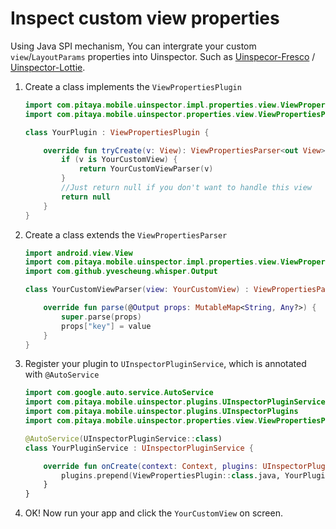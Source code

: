 # Inspect custom view properties

Using Java SPI mechanism, You can intergrate your custom `view`/`LayoutParams` properties into Uinspector. Such as [Uinspecor-Fresco](https://github.com/YvesCheung/UInspector/blob/2.x/docs/uinspector-optional-fresco.md) / [Uinspector-Lottie](https://github.com/YvesCheung/UInspector/blob/2.x/docs/uinspector-optional-lottie.md).

1. Create a class implements the `ViewPropertiesPlugin`

    ```kotlin
    import com.pitaya.mobile.uinspector.impl.properties.view.ViewPropertiesParser
    import com.pitaya.mobile.uinspector.properties.view.ViewPropertiesPlugin

    class YourPlugin : ViewPropertiesPlugin {

        override fun tryCreate(v: View): ViewPropertiesParser<out View>? {
            if (v is YourCustomView) {
                return YourCustomViewParser(v)
            }
            //Just return null if you don't want to handle this view
            return null
        }
    }
    ```

2. Create a class extends the `ViewPropertiesParser`

    ```kotlin
    import android.view.View
    import com.pitaya.mobile.uinspector.impl.properties.view.ViewPropertiesParser
    import com.github.yvescheung.whisper.Output

    class YourCustomViewParser(view: YourCustomView) : ViewPropertiesParser<YourCustomView>(view) {

        override fun parse(@Output props: MutableMap<String, Any?>) {
            super.parse(props)
            props["key"] = value
        }
    }
    ```

4. Register your plugin to `UInspectorPluginService`, which is annotated with `@AutoService`

    ```kotlin
    import com.google.auto.service.AutoService
    import com.pitaya.mobile.uinspector.plugins.UInspectorPluginService
    import com.pitaya.mobile.uinspector.plugins.UInspectorPlugins
    import com.pitaya.mobile.uinspector.properties.view.ViewPropertiesPlugin

    @AutoService(UInspectorPluginService::class)
    class YourPluginService : UInspectorPluginService {

        override fun onCreate(context: Context, plugins: UInspectorPlugins) {
            plugins.prepend(ViewPropertiesPlugin::class.java, YourPlugin())
        }
    }
    ```

4. OK! Now run your app and click the `YourCustomView` on screen.